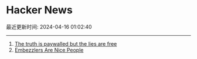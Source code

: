 # Hacker News

最近更新时间: 2024-04-16 01:02:40

--- 
1. [The truth is paywalled but the lies are free](https://www.currentaffairs.org/2020/08/the-truth-is-paywalled-but-the-lies-are-free/) 
2. [Embezzlers Are Nice People](https://www.stimmel-law.com/en/articles/story-1-embezzlers-are-nice-people) 
